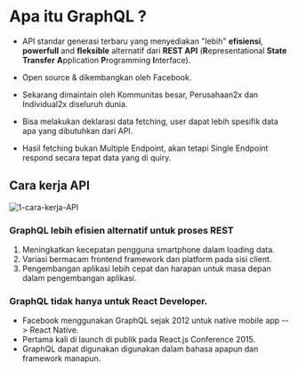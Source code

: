 # Apa itu GraphQL ?

* API standar generasi terbaru yang menyediakan "lebih" **efisiensi**, **powerfull** and **fleksible** alternatif dari **REST API** (**R**epresentational **State** **Transfer** **A**pplication **P**rogramming **I**nterface).

* Open source & dikembangkan oleh Facebook.

* Sekarang dimaintain oleh Kommunitas besar, Perusahaan2x dan Individual2x diseluruh dunia.

* Bisa melakukan deklarasi data fetching, user dapat lebih spesifik data apa yang dibutuhkan dari API.

* Hasil fetching bukan Multiple Endpoint, akan tetapi Single Endpoint respond secara tepat data yang di quiry.

## Cara kerja API

![1-cara-kerja-API](http://res.cloudinary.com/medioxtra/image/upload/c_scale,h_343,w_700/v1500173338/graphQL-readme-github/1-cara-kerja-API.png)

### GraphQL lebih efisien alternatif untuk proses REST  

1. Meningkatkan kecepatan pengguna smartphone dalam loading data.
2. Variasi bermacam frontend framework dan platform pada sisi client.
3. Pengembangan aplikasi lebih cepat dan harapan untuk masa depan dalam pengembangan aplikasi.

### GraphQL tidak hanya untuk React Developer.

* Facebook menggunakan GraphQL sejak 2012 untuk native mobile app --> React Native.
* Pertama kali di launch di publik pada React.js Conference 2015.
* GraphQL dapat digunakan digunakan dalam bahasa apapun dan framework manapun.

       